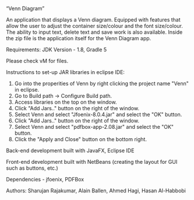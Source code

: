 “Venn Diagram”

An application that displays a Venn diagram. Equipped with features that allow the user to adjust the container size/colour and the font size/colour. The ability to 
input text, delete text and save work is also available. Inside the zip file is the application itself for the Venn Diagram app. 

Requirements:  JDK Version - 1.8, Gradle 5

Please check vM for files.

Instructions to set-up JAR libraries in eclipse IDE:
1. Go into the properities of Venn by right clicking the project name "Venn" in eclipse.
2. Go to Build path -> Configure Build path.
3. Access libraries on the top on the window.
4. Click "Add Jars.." button on the right of the window.
5. Select Venn and select "Jfoenix-8.0.4.jar" and select the "OK" button.
6. Click "Add Jars.." button on the right of the window.
7. Select Venn and select "pdfbox-app-2.08.jar" and select the "OK" button.
8. Click the "Apply and Close" button on the bottom right.

Back-end development built with JavaFX, Eclipse IDE

Front-end development built with NetBeans (creating the layout for GUI such as buttons, etc.)

Dependencies - jfoenix, PDFBox

Authors: Sharujan Rajakumar, Alain Ballen, Ahmed Hagi, Hasan Al-Habbobi

